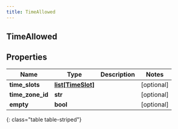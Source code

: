 ```yaml
---
title: TimeAllowed
---
```

## TimeAllowed

## Properties

|Name | Type | Description | Notes|
|------------ | ------------- | ------------- | -------------|
| **time_slots** | [**list[TimeSlot]**](TimeSlot.html) |  | [optional] |
| **time_zone_id** | **str** |  | [optional] |
| **empty** | **bool** |  | [optional] |
{: class="table table-striped"}


